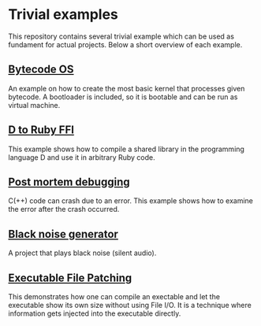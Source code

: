 # Trivial examples

This repository contains several trivial example which can be used as
fundament for actual projects. Below a short overview of each example.

## [Bytecode OS](bytecode-os)

An example on how to create the most basic kernel that processes
given bytecode. A bootloader is included, so it is bootable and can be
run as virtual machine.

## [D to Ruby FFI](d-to-ruby-ffi)

This example shows how to compile a shared library in the programming
language D and use it in arbitrary Ruby code.

## [Post mortem debugging](post-mortem-debugging)

C(++) code can crash due to an error. This example shows how to examine
the error after the crash occurred.

## [Black noise generator](black-noise-generator)
A project that plays black noise (silent audio).

## [Executable File Patching](executable-file-patching)
This demonstrates how one can compile an exectable and let the executable show
its own size without using File I/O. It is a technique where information gets
injected into the executable directly.
